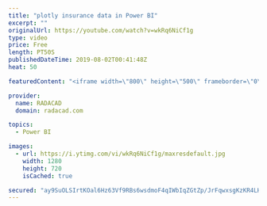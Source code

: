 ```yaml
---
title: "plotly insurance data in Power BI"
excerpt: ""
originalUrl: https://youtube.com/watch?v=wkRq6NiCf1g
type: video
price: Free
length: PT50S
publishedDateTime: 2019-08-02T00:41:48Z
heat: 50

featuredContent: "<iframe width=\"800\" height=\"500\" frameborder=\"0\" src=\"https://www.youtube.com/embed/wkRq6NiCf1g\" allow=\"accelerometer; autoplay; encrypted-media; gyroscope; picture-in-picture\" allowfullscreen></iframe>"

provider:
  name: RADACAD
  domain: radacad.com

topics:
  - Power BI

images:
  - url: https://i.ytimg.com/vi/wkRq6NiCf1g/maxresdefault.jpg
    width: 1280
    height: 720
    isCached: true

secured: "ay9SuOLSIrtKOal6Hz63Vf9RBs6wsdmoF4qIWbIqZGtZp/JrFqwxsgKzKR4LHlTGjZIBXwb9dQ5cO3ry0XEnr4xc1ukyYfq/MFKjHpKRXTf1CWmaAznNeHBHuu/0RaEJo1m/NP9IosD85vTglCs4XvMiaeJmpeGQAKzIHuyt1gw1EzHn0t4zw8JRQBN4Ym+mjivxsf9VCe28COARr6Zyv7uSv5Gl4O7F4D5gUFqYO+y2uXPiLNNdue9/8ugSC6mhKSPi/j/yJhwAipgSU2fs8tw3DG1mN29G3d/t34hk6Q72mblNpIV18TJmwGrP1YSTuBKWq973bI9SsVFBnqAh0jLjH+2QFmLEmDknjhywJV5Srpjevgp749nWcpzxFdJZ0yCZkdbGNtMn3VehB6/LH8orB68OUh31fv9P6cc7+J4=;KZDhQFr5YMPiHFfKTnazrQ=="
---
```



